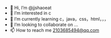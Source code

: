 - 👋 Hi, I’m @jjshaoeat
- 👀 I’m interested in c
- 🌱 I’m currently learning c，java，css，html，，，
- 💞️ I’m looking to collaborate on ...
- 📫 How to reach me 2103685494@qq.com

<!---
jjshaoeat/jjshaoeat is a ✨ special ✨ repository because its `README.md` (this file) appears on your GitHub profile.
You can click the Preview link to take a look at your changes.
--->

